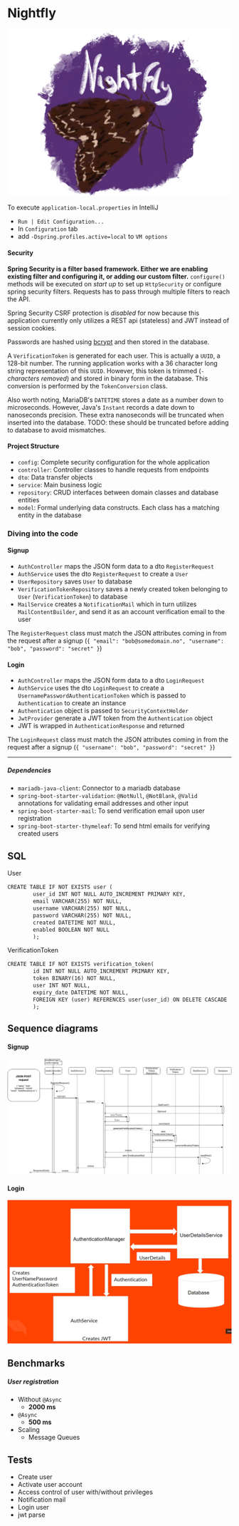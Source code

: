 # Nightfly
![Image by Henrik Lillebjerka](images/logo.png)

To execute `application-local.properties` in IntelliJ
- `Run | Edit Configuration...`
- In `Configuration` tab
- add `-Dspring.profiles.active=local` to `VM options`


#### Security
**Spring Security is a filter based framework. Either we are enabling existing filter and configuring it, or adding our custom filter.** `configure()` methods will be executed on *start up* to set up `HttpSecurity` or configure spring security filters. Requests has to pass through multiple filters to reach the API. 

Spring Security CSRF protection is *disabled* for now because this application currently only utilizes a REST api (stateless) and JWT instead of session cookies.

Passwords are hashed using [bcrypt](https://en.wikipedia.org/wiki/Bcrypt) and then stored in the database.

A `VerificationToken` is generated for each user. This is actually a `UUID`, a 128-bit number. The running application works with a 36 character long string representation of this `UUID`. However, this token is trimmed (`-` *characters removed*) and stored in binary form in the database. This conversion is performed by the `TokenConversion` class.

Also worth noting, MariaDB's `DATETIME` stores a date as a number down to microseconds. However, Java's `Instant` records a date down to nanoseconds precision. These extra nanoseconds will be truncated when inserted into the database. TODO: these should be truncated before adding to database to avoid mismatches.

#### Project Structure
- `config`: Complete security configuration for the whole application
- `controller`: Controller classes to handle requests from endpoints
- `dto`: Data transfer objects
- `service`: Main business logic
- `repository`: CRUD interfaces between domain classes and database entities
- `model`: Formal underlying data constructs. Each class has a matching entity in the database


### Diving into the code

#### Signup
- `AuthController` maps the JSON form data to a dto `RegisterRequest`
- `AuthService` uses the dto `RegisterRequest` to create a `User`
- `UserRepository` saves `User` to database
- `VerificationTokenRepository` saves a newly created token belonging to `User` (`VerificationToken`) to database
- `MailService` creates a `NotificationMail` which in turn utilizes `MailContentBuilder`, and send it as an account verification email to the user 


The `RegisterRequest` class must match the JSON attributes coming in from the request after a signup (`{ "email": "bob@somedomain.no", "username": "bob", "password": "secret" }`) 

#### Login
- `AuthController` maps the JSON form data to a dto `LoginRequest`
- `AuthService` uses the dto `LoginRequest` to create a `UsernamePasswordAuthenticationToken` which is passed to `Authentication` to create an instance
- `Authentication` object is passed to `SecurityContextHolder`
- `JwtProvider` generate a JWT token from the `Authentication` object
- JWT is wrapped in `AuthenticationResponse` and returned


The `LoginRequest` class must match the JSON attributes coming in from the request after a signup (`{ "username": "bob", "password": "secret" }`) 

---

##### Dependencies
- `mariadb-java-client`: Connector to a mariadb database
- `spring-boot-starter-validation`: `@NotNull`, `@NotBlank`, `@Valid` annotations for validating email addresses and other input
- `spring-boot-starter-mail`: To send verification email upon user registration
- `spring-boot-starter-thymeleaf`: To send html emails for verifying created users


## SQL
User 
```
CREATE TABLE IF NOT EXISTS user (    
        user_id INT NOT NULL AUTO_INCREMENT PRIMARY KEY,    
        email VARCHAR(255) NOT NULL,    
        username VARCHAR(255) NOT NULL,    
        password VARCHAR(255) NOT NULL,    
        created DATETIME NOT NULL,    
        enabled BOOLEAN NOT NULL    
        );  
```


VerificationToken
```
CREATE TABLE IF NOT EXISTS verification_token(    
        id INT NOT NULL AUTO_INCREMENT PRIMARY KEY,    
        token BINARY(16) NOT NULL,    
        user INT NOT NULL,    
        expiry_date DATETIME NOT NULL,    
        FOREIGN KEY (user) REFERENCES user(user_id) ON DELETE CASCADE    
        );   
```

## Sequence diagrams

#### Signup
![](images/signup.png)

#### Login
![](images/login.png)

## Benchmarks

##### User registration
* Without `@Async`
	* **2000 ms**
* `@Async` 
	* **500 ms**
* Scaling
	* Message Queues

## Tests

* Create user
* Activate user account
* Access control of user with/without privileges
* Notification mail
* Login user
* jwt parse
